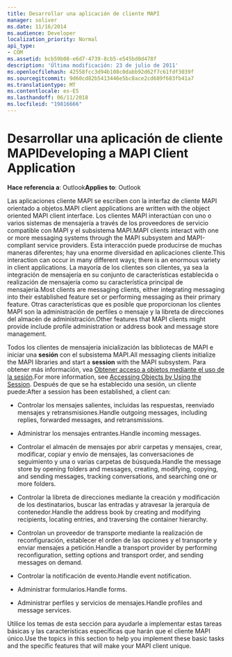 ```yaml
---
title: Desarrollar una aplicación de cliente MAPI
manager: soliver
ms.date: 11/16/2014
ms.audience: Developer
localization_priority: Normal
api_type:
- COM
ms.assetid: bcb59b08-e6d7-4739-8cb5-e545bd0d478f
description: 'Última modificación: 23 de julio de 2011'
ms.openlocfilehash: 42558fcc3d94b108c0dabb92d62f7c61fdf3039f
ms.sourcegitcommit: 9d60cd82b5413446e5bc8ace2cd689f683fb41a7
ms.translationtype: MT
ms.contentlocale: es-ES
ms.lasthandoff: 06/11/2018
ms.locfileid: "19816666"
---
```

# <a name="developing-a-mapi-client-application"></a><span data-ttu-id="44bc7-103">Desarrollar una aplicación de cliente MAPI</span><span class="sxs-lookup"><span data-stu-id="44bc7-103">Developing a MAPI Client Application</span></span>

  
  
<span data-ttu-id="44bc7-104">**Hace referencia a**: Outlook</span><span class="sxs-lookup"><span data-stu-id="44bc7-104">**Applies to**: Outlook</span></span> 
  
<span data-ttu-id="44bc7-105">Las aplicaciones cliente MAPI se escriben con la interfaz de cliente MAPI orientado a objetos.</span><span class="sxs-lookup"><span data-stu-id="44bc7-105">MAPI client applications are written with the object oriented MAPI client interface.</span></span> <span data-ttu-id="44bc7-106">Los clientes MAPI interactúan con uno o varios sistemas de mensajería a través de los proveedores de servicio compatible con MAPI y el subsistema MAPI.</span><span class="sxs-lookup"><span data-stu-id="44bc7-106">MAPI clients interact with one or more messaging systems through the MAPI subsystem and MAPI-compliant service providers.</span></span> <span data-ttu-id="44bc7-107">Esta interacción puede producirse de muchas maneras diferentes; hay una enorme diversidad en aplicaciones cliente.</span><span class="sxs-lookup"><span data-stu-id="44bc7-107">This interaction can occur in many different ways; there is an enormous variety in client applications.</span></span> <span data-ttu-id="44bc7-108">La mayoría de los clientes son clientes, ya sea la integración de mensajería en su conjunto de características establecida o realización de mensajería como su característica principal de mensajería.</span><span class="sxs-lookup"><span data-stu-id="44bc7-108">Most clients are messaging clients, either integrating messaging into their established feature set or performing messaging as their primary feature.</span></span> <span data-ttu-id="44bc7-109">Otras características que es posible que proporcionan los clientes MAPI son la administración de perfiles o mensaje y la libreta de direcciones del almacén de administración.</span><span class="sxs-lookup"><span data-stu-id="44bc7-109">Other features that MAPI clients might provide include profile administration or address book and message store management.</span></span>
  
<span data-ttu-id="44bc7-110">Todos los clientes de mensajería inicialización las bibliotecas de MAPI e iniciar una **sesión** con el subsistema MAPI.</span><span class="sxs-lookup"><span data-stu-id="44bc7-110">All messaging clients initialize the MAPI libraries and start a **session** with the MAPI subsystem.</span></span> <span data-ttu-id="44bc7-111">Para obtener más información, vea [Obtener acceso a objetos mediante el uso de la sesión](accessing-objects-by-using-the-session.md).</span><span class="sxs-lookup"><span data-stu-id="44bc7-111">For more information, see [Accessing Objects by Using the Session](accessing-objects-by-using-the-session.md).</span></span> <span data-ttu-id="44bc7-112">Después de que se ha establecido una sesión, un cliente puede:</span><span class="sxs-lookup"><span data-stu-id="44bc7-112">After a session has been established, a client can:</span></span>
  
- <span data-ttu-id="44bc7-113">Controlar los mensajes salientes, incluidas las respuestas, reenviado mensajes y retransmisiones.</span><span class="sxs-lookup"><span data-stu-id="44bc7-113">Handle outgoing messages, including replies, forwarded messages, and retransmissions.</span></span>
    
- <span data-ttu-id="44bc7-114">Administrar los mensajes entrantes.</span><span class="sxs-lookup"><span data-stu-id="44bc7-114">Handle incoming messages.</span></span>
    
- <span data-ttu-id="44bc7-115">Controlar el almacén de mensajes por abrir carpetas y mensajes, crear, modificar, copiar y envío de mensajes, las conversaciones de seguimiento y una o varias carpetas de búsqueda.</span><span class="sxs-lookup"><span data-stu-id="44bc7-115">Handle the message store by opening folders and messages, creating, modifying, copying, and sending messages, tracking conversations, and searching one or more folders.</span></span>
    
- <span data-ttu-id="44bc7-116">Controlar la libreta de direcciones mediante la creación y modificación de los destinatarios, buscar las entradas y atravesar la jerarquía de contenedor.</span><span class="sxs-lookup"><span data-stu-id="44bc7-116">Handle the address book by creating and modifying recipients, locating entries, and traversing the container hierarchy.</span></span>
    
- <span data-ttu-id="44bc7-117">Controlan un proveedor de transporte mediante la realización de reconfiguración, establecer el orden de las opciones y el transporte y enviar mensajes a petición.</span><span class="sxs-lookup"><span data-stu-id="44bc7-117">Handle a transport provider by performing reconfiguration, setting options and transport order, and sending messages on demand.</span></span>
    
- <span data-ttu-id="44bc7-118">Controlar la notificación de evento.</span><span class="sxs-lookup"><span data-stu-id="44bc7-118">Handle event notification.</span></span>
    
- <span data-ttu-id="44bc7-119">Administrar formularios.</span><span class="sxs-lookup"><span data-stu-id="44bc7-119">Handle forms.</span></span>
    
- <span data-ttu-id="44bc7-120">Administrar perfiles y servicios de mensajes.</span><span class="sxs-lookup"><span data-stu-id="44bc7-120">Handle profiles and message services.</span></span>
    
<span data-ttu-id="44bc7-121">Utilice los temas de esta sección para ayudarle a implementar estas tareas básicas y las características específicas que harán que el cliente MAPI único.</span><span class="sxs-lookup"><span data-stu-id="44bc7-121">Use the topics in this section to help you implement these basic tasks and the specific features that will make your MAPI client unique.</span></span>
  

